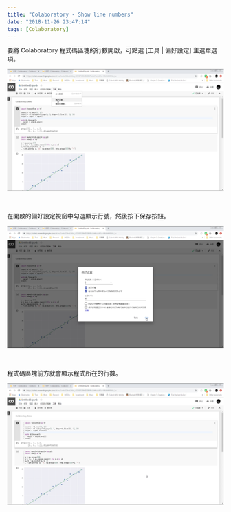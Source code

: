 ```yaml
---
title: "Colaboratory - Show line numbers"
date: "2018-11-26 23:47:14"
tags: [Colaboratory]
---
```



要將 Colaboratory 程式碼區塊的行數開啟，可點選 [工具 | 偏好設定] 主選單選項。  

<!-- More -->

![1.png](1.png)

<br/>


在開啟的偏好設定視窗中勾選顯示行號，然後按下保存按鈕。  

![2.png](2.png)

<br/>


程式碼區塊前方就會顯示程式所在的行數。  

![3.png](3.png)

<br/>
